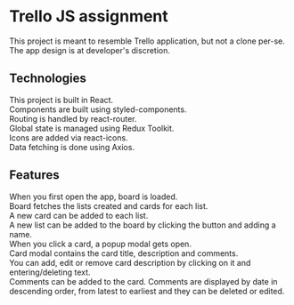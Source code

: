 # Trello JS assignment

This project is meant to resemble Trello application, but not a clone per-se. The app design is at developer's discretion.

## Technologies

This project is built in React.  
Components are built using styled-components.  
Routing is handled by react-router.  
Global state is managed using Redux Toolkit.  
Icons are added via react-icons.  
Data fetching is done using Axios.  

## Features

When you first open the app, board is loaded.  
Board fetches the lists created and cards for each list.  
A new card can be added to each list.  
A new list can be added to the board by clicking the button and adding a name.  
When you click a card, a popup modal gets open.  
Card modal contains the card title, description and comments.  
You can add, edit or remove card description by clicking on it and entering/deleting text.  
Comments can be added to the card. 
Comments are displayed by date in descending order, from latest to earliest and they can be deleted or edited.  